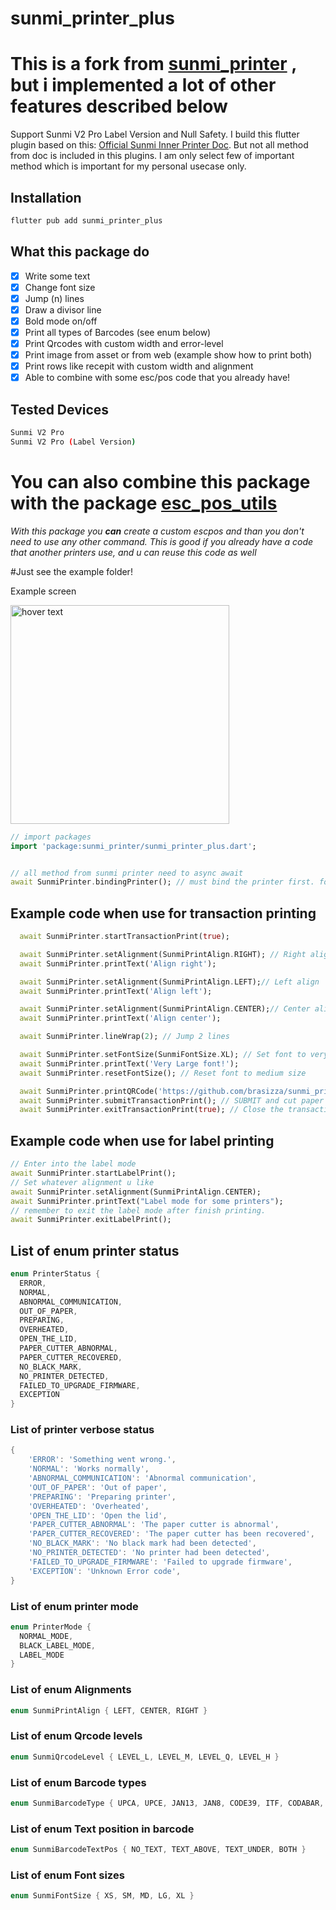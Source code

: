 # sunmi_printer_plus

# This is a fork from [sunmi_printer](https://pub.dev/packages/sunmi_printer) , but i implemented a lot of other features described below



Support Sunmi V2 Pro Label Version and Null Safety.
I build this flutter plugin based on this:
[Official Sunmi Inner Printer Doc](https://file.cdn.sunmi.com/SUNMIDOCS/%E5%95%86%E7%B1%B3%E5%86%85%E7%BD%AE%E6%89%93%E5%8D%B0%E6%9C%BA%E5%BC%80%E5%8F%91%E8%80%85%E6%96%87%E6%A1%A3EN-0224.pdf). But not all method from doc is included in this plugins. I am only select few of important method which is important for my personal usecase only.

## Installation  

```bash
flutter pub add sunmi_printer_plus
```

## What this package do
- [x] Write some text
- [x] Change font size
- [x] Jump (n) lines
- [x] Draw a divisor line
- [x] Bold mode on/off
- [x] Print all types of Barcodes (see enum below)
- [x] Print Qrcodes with custom width and error-level
- [x] Print image from asset or from web (example show how to print both)
- [x] Print rows like recepit with custom width and alignment
- [x] Able to combine with some esc/pos code that you already have!

## Tested Devices

```bash
Sunmi V2 Pro 
Sunmi V2 Pro (Label Version)
```


# **You can also combine this package with the package [esc_pos_utils](https://pub.dev/packages/esc_pos_utils)**

_With this package you  **can**  create a custom escpos and than you don't need to use any other command.
This is good if you already have a code that another printers use, and u can reuse this code as well_ 

#Just see the example folder!

Example screen
<p align="left">
  <img src="https://images2.imgbox.com/a1/f1/r1JCZvD2_o.png" width="350" title="hover text">
</p>

```dart
// import packages
import 'package:sunmi_printer/sunmi_printer_plus.dart';


// all method from sunmi printer need to async await
await SunmiPrinter.bindingPrinter(); // must bind the printer first. for more exmaple.. pls refer to example tab.

```

## Example code when use for transaction printing

```dart
  await SunmiPrinter.startTransactionPrint(true);

  await SunmiPrinter.setAlignment(SunmiPrintAlign.RIGHT); // Right align
  await SunmiPrinter.printText('Align right');

  await SunmiPrinter.setAlignment(SunmiPrintAlign.LEFT);// Left align
  await SunmiPrinter.printText('Align left');

  await SunmiPrinter.setAlignment(SunmiPrintAlign.CENTER);// Center align
  await SunmiPrinter.printText('Align center');

  await SunmiPrinter.lineWrap(2); // Jump 2 lines

  await SunmiPrinter.setFontSize(SunmiFontSize.XL); // Set font to very large
  await SunmiPrinter.printText('Very Large font!');
  await SunmiPrinter.resetFontSize(); // Reset font to medium size

  await SunmiPrinter.printQRCode('https://github.com/brasizza/sunmi_printer'); // PRINT A QRCODE
  await SunmiPrinter.submitTransactionPrint(); // SUBMIT and cut paper
  await SunmiPrinter.exitTransactionPrint(true); // Close the transaction

```

## Example code when use for label printing

```dart
// Enter into the label mode
await SunmiPrinter.startLabelPrint();
// Set whatever alignment u like
await SunmiPrinter.setAlignment(SunmiPrintAlign.CENTER); 
await SunmiPrinter.printText("Label mode for some printers"); 
// remember to exit the label mode after finish printing.
await SunmiPrinter.exitLabelPrint(); 
```


## List of enum printer status

```dart
enum PrinterStatus {
  ERROR,
  NORMAL, 
  ABNORMAL_COMMUNICATION, 
  OUT_OF_PAPER, 
  PREPARING,
  OVERHEATED,
  OPEN_THE_LID, 
  PAPER_CUTTER_ABNORMAL,
  PAPER_CUTTER_RECOVERED,
  NO_BLACK_MARK,
  NO_PRINTER_DETECTED,
  FAILED_TO_UPGRADE_FIRMWARE,
  EXCEPTION
}
```

### List of printer verbose status

```dart
{
    'ERROR': 'Something went wrong.', 
    'NORMAL': 'Works normally', 
    'ABNORMAL_COMMUNICATION': 'Abnormal communication',
    'OUT_OF_PAPER': 'Out of paper',
    'PREPARING': 'Preparing printer',
    'OVERHEATED': 'Overheated',
    'OPEN_THE_LID': 'Open the lid',
    'PAPER_CUTTER_ABNORMAL': 'The paper cutter is abnormal',
    'PAPER_CUTTER_RECOVERED': 'The paper cutter has been recovered',
    'NO_BLACK_MARK': 'No black mark had been detected',
    'NO_PRINTER_DETECTED': 'No printer had been detected',
    'FAILED_TO_UPGRADE_FIRMWARE': 'Failed to upgrade firmware',
    'EXCEPTION': 'Unknown Error code',
}
```

### List of enum printer mode

```dart
enum PrinterMode {
  NORMAL_MODE,
  BLACK_LABEL_MODE, 
  LABEL_MODE
}
```

### List of enum Alignments
```dart
enum SunmiPrintAlign { LEFT, CENTER, RIGHT }
```

### List of enum Qrcode levels
```dart
enum SunmiQrcodeLevel { LEVEL_L, LEVEL_M, LEVEL_Q, LEVEL_H }
```

### List of enum Barcode types
```dart
enum SunmiBarcodeType { UPCA, UPCE, JAN13, JAN8, CODE39, ITF, CODABAR, CODE93, CODE128 }
```


### List of enum Text position in barcode
```dart
enum SunmiBarcodeTextPos { NO_TEXT, TEXT_ABOVE, TEXT_UNDER, BOTH }
```


### List of enum Font sizes
```dart
enum SunmiFontSize { XS, SM, MD, LG, XL }
```


